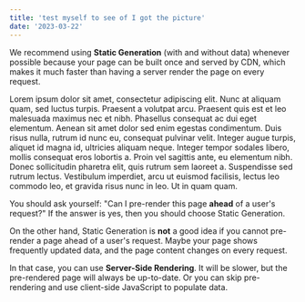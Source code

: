 ```yaml
---
title: 'test myself to see of I got the picture'
date: '2023-03-22'
---
```


We recommend using **Static Generation** (with and without data) whenever possible because your page can be built once and served by CDN, which makes it much faster than having a server render the page on every request.

Lorem ipsum dolor sit amet, consectetur adipiscing elit. Nunc at aliquam quam, sed luctus turpis. Praesent a volutpat arcu. Praesent quis est et leo malesuada maximus nec et nibh. Phasellus consequat ac dui eget elementum. Aenean sit amet dolor sed enim egestas condimentum. Duis risus nulla, rutrum id nunc eu, consequat pulvinar velit. Integer augue turpis, aliquet id magna id, ultricies aliquam neque. Integer tempor sodales libero, mollis consequat eros lobortis a. Proin vel sagittis ante, eu elementum nibh. Donec sollicitudin pharetra elit, quis rutrum sem laoreet a. Suspendisse sed rutrum lectus. Vestibulum imperdiet, arcu ut euismod facilisis, lectus leo commodo leo, et gravida risus nunc in leo. Ut in quam quam.

You should ask yourself: "Can I pre-render this page **ahead** of a user's request?" If the answer is yes, then you should choose Static Generation.

On the other hand, Static Generation is **not** a good idea if you cannot pre-render a page ahead of a user's request. Maybe your page shows frequently updated data, and the page content changes on every request.

In that case, you can use **Server-Side Rendering**. It will be slower, but the pre-rendered page will always be up-to-date. Or you can skip pre-rendering and use client-side JavaScript to populate data.
